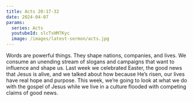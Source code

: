 ```yaml
---
title: Acts 20:17-32
date: 2024-04-07
params:
  series: Acts
  youtubeId: slcTsHM7Kyc
  image: /images/latest-sermon/acts.jpg
---
```

Words are powerful things. They shape nations, companies, and lives. We consume an unending stream of slogans and campaigns that want to influence and shape us. Last week we celebrated Easter, the good news that Jesus is alive, and we talked about how because He’s risen, our lives have real hope and purpose. This week, we’re going to look at what we do with the gospel of Jesus while we live in a culture flooded with competing claims of good news.
